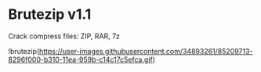 # Brutezip v1.1
Crack compress files: ZIP, RAR, 7z

!brutezip(https://user-images.githubusercontent.com/34893261/85209713-8296f000-b310-11ea-959b-c14c17c5efca.gif)
